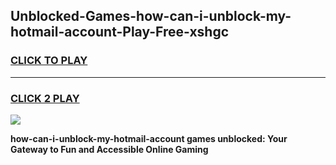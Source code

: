
## Unblocked-Games-how-can-i-unblock-my-hotmail-account-Play-Free-xshgc
<h3>
<a href="https://premium76.site?title=how-can-i-unblock-my-hotmail-account&ref=20M">CLICK TO PLAY</a></h3>
<hr>

<h3>
<a href="https://premium76.site?title=how-can-i-unblock-my-hotmail-account&ref=20M">CLICK 2 PLAY</a>
  
</h3>

<a href="https://premium76.site?title=how-can-i-unblock-my-hotmail-account&ref=19M"><img src="https://clearcache.store/games.png"></a>


**how-can-i-unblock-my-hotmail-account games unblocked: Your Gateway to Fun and Accessible Online Gaming**
